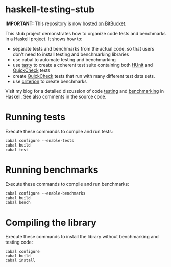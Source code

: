 haskell-testing-stub
====================

**IMPORTANT:** This repository is now [hosted on BitBucket](https://bitbucket.org/jstolarek/haskell-testing-stub).

This stub project demonstrates how to organize code tests and benchmarks in a
Haskell project. It shows how to:
  * separate tests and benchmarks from the actual code, so that users don't need
    to install testing and benchmarking libraries
  * use cabal to automate testing and benchmarking
  * use [tasty](http://hackage.haskell.org/package/tasty)
    to create a coherent test suite containing both [HUnit](http://hackage.haskell.org/package/HUnit)
    and [QuickCheck](http://hackage.haskell.org/package/QuickCheck) tests
  * create [QuickCheck](http://hackage.haskell.org/package/QuickCheck) tests
    that run with many different test data sets.
  * use [criterion](http://hackage.haskell.org/package/criterion) to create
    benchmarks

Visit my blog for a detailed discussion of code [testing](http://lambda.jstolarek.com/2014/01/code-testing-in-haskell-revisited-with-tasty/) and
[benchmarking](http://lambda.jstolarek.com/2012/10/code-benchmarking-in-haskell/) in
Haskell. See also comments in the source code.

Running tests
=============

Execute these commands to compile and run tests:

```
cabal configure --enable-tests
cabal build
cabal test
```

Running benchmarks
==================

Execute these commands to compile and run benchmarks:

```
cabal configure --enable-benchmarks
cabal build
cabal bench
```

Compiling the library
=====================

Execute these commands to install the library without benchmarking and testing
code:

```
cabal configure
cabal build
cabal install
```
